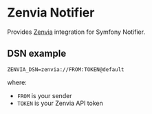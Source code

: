 Zenvia Notifier
===============

Provides [Zenvia](https://www.zenvia.com/) integration for Symfony Notifier.

DSN example
-----------

```
ZENVIA_DSN=zenvia://FROM:TOKEN@default
```

where:
 - `FROM` is your sender
 - `TOKEN` is your Zenvia API token

